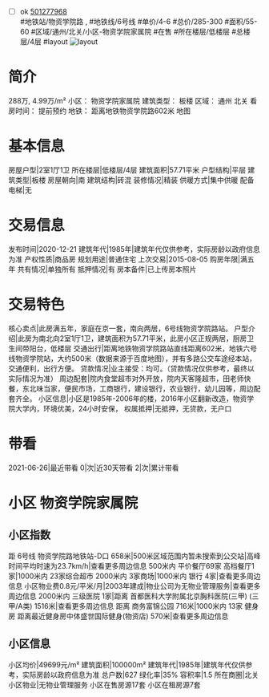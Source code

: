 - [ ] ok [501277968](https://bj.5i5j.com/ershoufang/501277968.html)  
 #地铁站/物资学院路 ,  #地铁线/6号线
#单价/4-6 #总价/285-300 #面积/55-60   #区域/通州/北关/小区-物资学院家属院 #在售 #所在楼层/低楼层 #总楼层/4层 #layout 
![layout](http://image2a.5i5j.com/bdir/layout/bbb4ec2e0c2e436e8e4839fad056c95d.jpg_P5.jpg) 
# 简介 
 288万,  4.99万/m² 
小区： 物资学院家属院
建筑类型： 板楼
区域： 通州 北关
看房时间： 提前预约
地铁： 距离地铁物资学院路602米 地图
# 基本信息 
 房屋户型|2室1厅1卫
所在楼层|低楼层/4层
建筑面积|57.71平米
户型结构|平层
建筑类型|板楼
房屋朝向|南
建筑结构|砖混
装修情况|精装
供暖方式|集中供暖
配备电梯|无
# 交易信息 
 发布时间|2020-12-21
建筑年代|1985年|建筑年代仅供参考，实际房龄以政府信息为准
产权性质|商品房
规划用途|普通住宅
上次交易|2015-08-05
购房年限|满五年
共有情况|单独所有
抵押情况|有
房本备件|已上传房本照片
# 交易特色 
 核心卖点|此房满五年，家庭在京一套，南向两居，6号线物资学院路站。
户型介绍|此房为南北向2室1厅1卫，建筑面积为57.71平米，此房小区正规两居，厨房卫生间带阳台，低楼层
交通出行|距离地铁物资学院路站直线距离602米，地铁六号线物资学院站，大约500米（数据来源于百度地图），并有多路公交车途经本站，交通便利，出行方便。
贷款情况|业主接受：均可。（贷款情况仅供参考，最终以实际情况为准）
周边配套|院内食堂超市对外开放，院内天客隆超市，田老师快餐，东北味当家，便民市场，工商银行，建设银行，农业银行，幼儿园等，周边配套齐全。
小区信息|小区是1985年-2006年的楼，2016年小区翻新改造，物资学院大学内，环境优美，24小时安保，
权属抵押|无抵押，无贷款，无户口
# 带看 
 2021-06-26|最近带看	 0|次|近30天带看	 2|次|累计带看
# 小区 物资学院家属院
## 小区指数 
 距 6号线 物资学院路地铁站-D口 658米|500米区域范围内暂未搜索到公交站|高峰时间平均时速为23.7km/h|查看更多周边信息
500米内 平价餐厅69家
高档餐厅1家|1000米内 23家综合超市
2000米内 3家商场|1000米内 银行 4家|查看更多周边信息
小区物业费0.8元/平米/月|2003年建成|物业公司为无物业管理服务|查看更多周边信息
2000米内 三级医院 1家|距离 首都医科大学附属北京胸科医院(三甲) (三甲/A类) 1516米|查看更多周边信息
距离 商务富锦公园 716米|1000米内 13家 健身房
距离最近健身房中体盛世国际健身(物资店) 570米|查看更多周边信息
## 小区信息 
 小区均价|49699元/m²
建筑面积|100000m²
建筑年代|1985年|建筑年代仅供参考，实际房龄以政府信息为准
总户数|627
绿化率|35%
容积率|1.5
所在商圈|北关
小区物业|无物业管理服务
小区在售房源17套
小区在租房源7套

